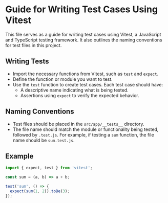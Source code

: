 # Guide for Writing Test Cases Using Vitest

This file serves as a guide for writing test cases using Vitest, a JavaScript and TypeScript testing framework. It also outlines the naming conventions for test files in this project.

## Writing Tests
- Import the necessary functions from Vitest, such as `test` and `expect`.
- Define the function or module you want to test.
- Use the `test` function to create test cases. Each test case should have:
  - A descriptive name indicating what is being tested.
  - Assertions using `expect` to verify the expected behavior.

## Naming Conventions
- Test files should be placed in the `src/app/__tests__` directory.
- The file name should match the module or functionality being tested, followed by `.test.js`.
  For example, if testing a `sum` function, the file name should be `sum.test.js`.

## Example
```javascript
import { expect, test } from 'vitest';

const sum = (a, b) => a + b;

test('sum', () => {
  expect(sum(1, 2)).toBe(3);
});